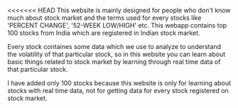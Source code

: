 <<<<<<< HEAD
This website is mainly designed for people who don't know much about stock market and the terms used for every stocks like 'PERCENT CHANGE', '52-WEEK LOW/HIGH' etc. This webapp contains top 100 stocks from India which are registered in Indian stock market.


Every stock containes some data which we use to analyze to understand the volatility of that particular stock, so in this website you can learn about basic things related to stock market by learning through real time data of that particular stock.


I have added only 100 stocks because this website is only for learning about stocks with real time data, not for getting data for every stock registered on stock market.
